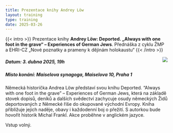 ```yaml
---
title: Prezentace knihy Andrey Löw
layout: training
type: training
date: 2025-03-26
---
```


{{< intro >}}
Prezentace knihy **Andrey Löw: Deported. „Always with one foot in the grave“ – Experiences of German Jews**. Přednáška z cyklu ŽMP a EHRI-CZ „Nové poznatky a prameny k dějinám holokaustu“
{{< /intro >}}

<img align="right" src="../../../images/workshops/lecture-loew/loew_book.jpg">

##### Datum: 3. dubna 2025, 19h

##### Místo konání: Maiselova synagoga, Maiselova 10, Praha 1

Německá historička Andrea Löw představí svou knihu Deported. “Always with one foot in the grave” – Experiences of German Jews, která na základě stovek dopisů, deníků a dalších svědectví zachycuje osudy německých Židů deportovaných z Německé říše do okupované východní Evropy. Kniha přibližuje jejich naděje, obavy i každodenní boj o přežití. S autorkou bude hovořit historik Michal Frankl. Akce proběhne v anglickém jazyce.

Vstup volný.
